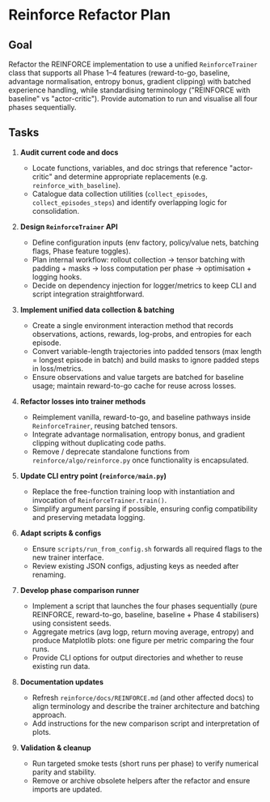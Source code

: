# Reinforce Refactor Plan

## Goal
Refactor the REINFORCE implementation to use a unified `ReinforceTrainer` class that supports all Phase 1–4 features (reward-to-go, baseline, advantage normalisation, entropy bonus, gradient clipping) with batched experience handling, while standardising terminology ("REINFORCE with baseline" vs "actor-critic"). Provide automation to run and visualise all four phases sequentially.

## Tasks

1. **Audit current code and docs**
   - Locate functions, variables, and doc strings that reference "actor-critic" and determine appropriate replacements (e.g. `reinforce_with_baseline`).
   - Catalogue data collection utilities (`collect_episodes`, `collect_episodes_steps`) and identify overlapping logic for consolidation.

2. **Design `ReinforceTrainer` API**
   - Define configuration inputs (env factory, policy/value nets, batching flags, Phase feature toggles).
   - Plan internal workflow: rollout collection → tensor batching with padding + masks → loss computation per phase → optimisation + logging hooks.
   - Decide on dependency injection for logger/metrics to keep CLI and script integration straightforward.

3. **Implement unified data collection & batching**
   - Create a single environment interaction method that records observations, actions, rewards, log-probs, and entropies for each episode.
   - Convert variable-length trajectories into padded tensors (max length = longest episode in batch) and build masks to ignore padded steps in loss/metrics.
   - Ensure observations and value targets are batched for baseline usage; maintain reward-to-go cache for reuse across losses.

4. **Refactor losses into trainer methods**
   - Reimplement vanilla, reward-to-go, and baseline pathways inside `ReinforceTrainer`, reusing batched tensors.
   - Integrate advantage normalisation, entropy bonus, and gradient clipping without duplicating code paths.
   - Remove / deprecate standalone functions from `reinforce/algo/reinforce.py` once functionality is encapsulated.

5. **Update CLI entry point (`reinforce/main.py`)**
   - Replace the free-function training loop with instantiation and invocation of `ReinforceTrainer.train()`.
   - Simplify argument parsing if possible, ensuring config compatibility and preserving metadata logging.

6. **Adapt scripts & configs**
   - Ensure `scripts/run_from_config.sh` forwards all required flags to the new trainer interface.
   - Review existing JSON configs, adjusting keys as needed after renaming.

7. **Develop phase comparison runner**
   - Implement a script that launches the four phases sequentially (pure REINFORCE, reward-to-go, baseline, baseline + Phase 4 stabilisers) using consistent seeds.
   - Aggregate metrics (avg logp, return moving average, entropy) and produce Matplotlib plots: one figure per metric comparing the four runs.
   - Provide CLI options for output directories and whether to reuse existing run data.

8. **Documentation updates**
   - Refresh `reinforce/docs/REINFORCE.md` (and other affected docs) to align terminology and describe the trainer architecture and batching approach.
   - Add instructions for the new comparison script and interpretation of plots.

9. **Validation & cleanup**
   - Run targeted smoke tests (short runs per phase) to verify numerical parity and stability.
   - Remove or archive obsolete helpers after the refactor and ensure imports are updated.

